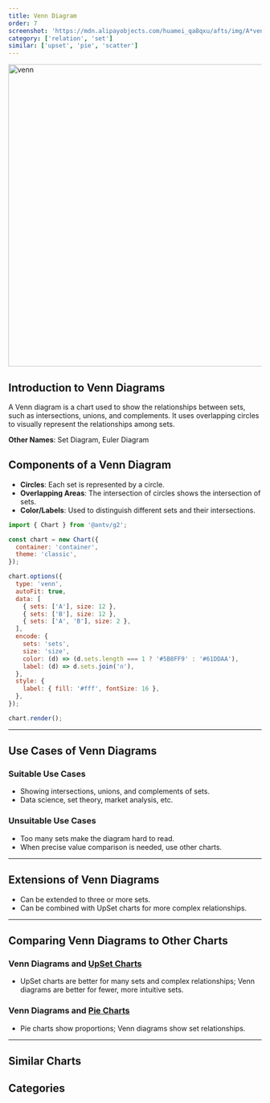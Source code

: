 ```yaml
---
title: Venn Diagram
order: 7
screenshot: 'https://mdn.alipayobjects.com/huamei_qa8qxu/afts/img/A*venn-demo.png/original'
category: ['relation', 'set']
similar: ['upset', 'pie', 'scatter']
---
```


<img alt="venn" src="https://mdn.alipayobjects.com/huamei_qa8qxu/afts/img/A*venn-demo.png/original" width=600/>

## Introduction to Venn Diagrams

A Venn diagram is a chart used to show the relationships between sets, such as intersections, unions, and complements. It uses overlapping circles to visually represent the relationships among sets.

**Other Names**: Set Diagram, Euler Diagram

## Components of a Venn Diagram

- **Circles**: Each set is represented by a circle.
- **Overlapping Areas**: The intersection of circles shows the intersection of sets.
- **Color/Labels**: Used to distinguish different sets and their intersections.

```js | ob { autoMount: true }
import { Chart } from '@antv/g2';

const chart = new Chart({
  container: 'container',
  theme: 'classic',
});

chart.options({
  type: 'venn',
  autoFit: true,
  data: [
    { sets: ['A'], size: 12 },
    { sets: ['B'], size: 12 },
    { sets: ['A', 'B'], size: 2 },
  ],
  encode: {
    sets: 'sets',
    size: 'size',
    color: (d) => (d.sets.length === 1 ? '#5B8FF9' : '#61DDAA'),
    label: (d) => d.sets.join('∩'),
  },
  style: {
    label: { fill: '#fff', fontSize: 16 },
  },
});

chart.render();
```

---

## Use Cases of Venn Diagrams

### Suitable Use Cases

- Showing intersections, unions, and complements of sets.
- Data science, set theory, market analysis, etc.

### Unsuitable Use Cases

- Too many sets make the diagram hard to read.
- When precise value comparison is needed, use other charts.

---

## Extensions of Venn Diagrams

- Can be extended to three or more sets.
- Can be combined with UpSet charts for more complex relationships.

---

## Comparing Venn Diagrams to Other Charts

### Venn Diagrams and [UpSet Charts](/en/charts/upset)

- UpSet charts are better for many sets and complex relationships; Venn diagrams are better for fewer, more intuitive sets.

### Venn Diagrams and [Pie Charts](/en/charts/pie)

- Pie charts show proportions; Venn diagrams show set relationships.

---

## Similar Charts

<code src="./demos/list-card.tsx"></code>

## Categories

<code src="./demos/list-category.tsx"></code>